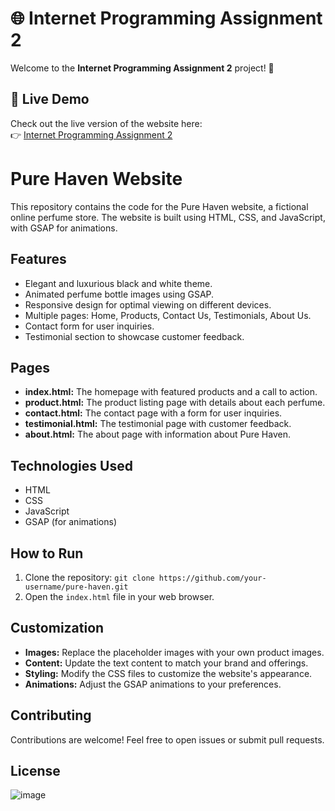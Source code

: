 # 🌐 Internet Programming Assignment 2  

Welcome to the **Internet Programming Assignment 2** project! 🚀  

## 🌟 Live Demo  
Check out the live version of the website here:  
👉 [Internet Programming Assignment 2](https://prey801.github.io/internet-programming-assignment2/index.html)  
# Pure Haven Website

This repository contains the code for the Pure Haven website, a fictional online perfume store. The website is built using HTML, CSS, and JavaScript, with GSAP for animations.

## Features

* Elegant and luxurious black and white theme.
* Animated perfume bottle images using GSAP.
* Responsive design for optimal viewing on different devices.
* Multiple pages: Home, Products, Contact Us, Testimonials, About Us.
* Contact form for user inquiries.
* Testimonial section to showcase customer feedback.

## Pages

* **index.html:** The homepage with featured products and a call to action.
* **product.html:** The product listing page with details about each perfume.
* **contact.html:** The contact page with a form for user inquiries.
* **testimonial.html:** The testimonial page with customer feedback.
* **about.html:** The about page with information about Pure Haven.

## Technologies Used

* HTML
* CSS
* JavaScript
* GSAP (for animations)

## How to Run

1. Clone the repository: `git clone https://github.com/your-username/pure-haven.git`
2. Open the `index.html` file in your web browser.

## Customization

* **Images:** Replace the placeholder images with your own product images.
* **Content:** Update the text content to match your brand and offerings.
* **Styling:** Modify the CSS files to customize the website's appearance.
* **Animations:** Adjust the GSAP animations to your preferences.

## Contributing

Contributions are welcome! Feel free to open issues or submit pull requests.

## License
![image](https://github.com/user-attachments/assets/c8495da0-bc2c-4b89-9b88-df87f1a58156)

